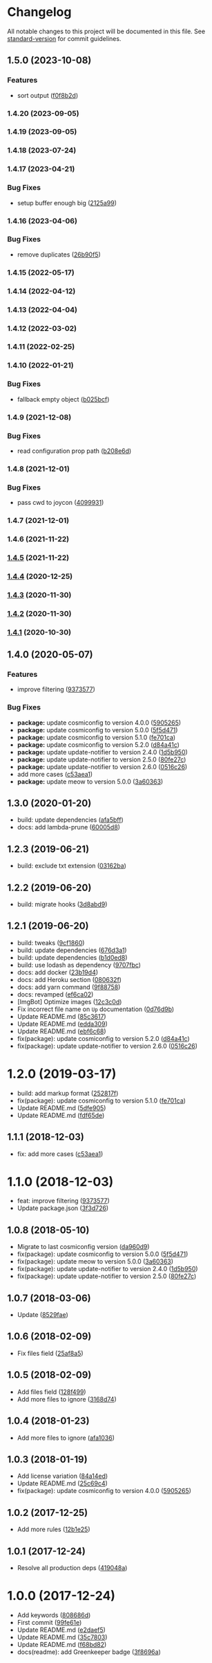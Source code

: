 # Changelog

All notable changes to this project will be documented in this file. See [standard-version](https://github.com/conventional-changelog/standard-version) for commit guidelines.

## 1.5.0 (2023-10-08)


### Features

* sort output ([f0f8b2d](https://github.com/Kikobeats/untracked/commit/f0f8b2dc81532c76628595d49842260895b2f78e))

### 1.4.20 (2023-09-05)

### 1.4.19 (2023-09-05)

### 1.4.18 (2023-07-24)

### 1.4.17 (2023-04-21)


### Bug Fixes

* setup buffer enough big ([2125a99](https://github.com/Kikobeats/untracked/commit/2125a99cfecbf2b82bd8ff76ee5cf608ac7d6220))

### 1.4.16 (2023-04-06)


### Bug Fixes

* remove duplicates ([26b90f5](https://github.com/Kikobeats/untracked/commit/26b90f567fa2a4cb0ad24c5390073ca48eeac1f7))

### 1.4.15 (2022-05-17)

### 1.4.14 (2022-04-12)

### 1.4.13 (2022-04-04)

### 1.4.12 (2022-03-02)

### 1.4.11 (2022-02-25)

### 1.4.10 (2022-01-21)


### Bug Fixes

* fallback empty object ([b025bcf](https://github.com/Kikobeats/untracked/commit/b025bcf57658ea5208c589fe492281b30ab4de0e))

### 1.4.9 (2021-12-08)


### Bug Fixes

* read configuration prop path ([b208e6d](https://github.com/Kikobeats/untracked/commit/b208e6d2cb4a1cece184df56d116f4e73fec5aad))

### 1.4.8 (2021-12-01)


### Bug Fixes

* pass cwd to joycon ([4099931](https://github.com/Kikobeats/untracked/commit/4099931ae00a71781981eccace017bc1faaf20af))

### 1.4.7 (2021-12-01)

### 1.4.6 (2021-11-22)

### [1.4.5](https://github.com/Kikobeats/untracked/compare/v1.4.4...v1.4.5) (2021-11-22)

### [1.4.4](https://github.com/Kikobeats/untracked/compare/v1.4.3...v1.4.4) (2020-12-25)

### [1.4.3](https://github.com/Kikobeats/untracked/compare/v1.4.2...v1.4.3) (2020-11-30)

### [1.4.2](https://github.com/Kikobeats/untracked/compare/v1.4.1...v1.4.2) (2020-11-30)

### [1.4.1](https://github.com/Kikobeats/untracked/compare/v1.4.0...v1.4.1) (2020-10-30)

## 1.4.0 (2020-05-07)


### Features

* improve filtering ([9373577](https://github.com/Kikobeats/untracked/commit/93735771cacb613e068c34a6459320e48c42d60f))


### Bug Fixes

* **package:** update cosmiconfig to version 4.0.0 ([5905265](https://github.com/Kikobeats/untracked/commit/59052654ce433b5f594948bc4266cc5fab378222))
* **package:** update cosmiconfig to version 5.0.0 ([5f5d471](https://github.com/Kikobeats/untracked/commit/5f5d471cc8b723c94385763f6d5adc6c4732126a))
* **package:** update cosmiconfig to version 5.1.0 ([fe701ca](https://github.com/Kikobeats/untracked/commit/fe701cae4e20bc5f290373eddd23eaa385e8155f))
* **package:** update cosmiconfig to version 5.2.0 ([d84a41c](https://github.com/Kikobeats/untracked/commit/d84a41cbe67ba2538ef960e6f0ab35cc7f497d11))
* **package:** update update-notifier to version 2.4.0 ([1d5b950](https://github.com/Kikobeats/untracked/commit/1d5b9502b7818947b09613a91b7c8bdd5a865e63))
* **package:** update update-notifier to version 2.5.0 ([80fe27c](https://github.com/Kikobeats/untracked/commit/80fe27cf603edcfe7afb5d0a1e61db8d735e73e6))
* **package:** update update-notifier to version 2.6.0 ([0516c26](https://github.com/Kikobeats/untracked/commit/0516c26cdc5ac967327af107482c6b12c385ac1c))
* add more cases ([c53aea1](https://github.com/Kikobeats/untracked/commit/c53aea15edaf9ec82384588d460dfd00ca49663d))
* **package:** update meow to version 5.0.0 ([3a60363](https://github.com/Kikobeats/untracked/commit/3a603631599921cf62a4e1ed3061a31ca5950603))

## 1.3.0 (2020-01-20)

* build: update dependencies ([afa5bff](https://github.com/Kikobeats/untracked/commit/afa5bff))
* docs: add lambda-prune ([60005d8](https://github.com/Kikobeats/untracked/commit/60005d8))



<a name="1.2.3"></a>
## 1.2.3 (2019-06-21)

* build: exclude txt extension ([03162ba](https://github.com/Kikobeats/untracked/commit/03162ba))



<a name="1.2.2"></a>
## 1.2.2 (2019-06-20)

* build: migrate hooks ([3d8abd9](https://github.com/Kikobeats/untracked/commit/3d8abd9))



<a name="1.2.1"></a>
## 1.2.1 (2019-06-20)

* build: tweaks ([9cf1860](https://github.com/Kikobeats/untracked/commit/9cf1860))
* build: update dependencies ([676d3a1](https://github.com/Kikobeats/untracked/commit/676d3a1))
* build: update dependencies ([b1d0ed8](https://github.com/Kikobeats/untracked/commit/b1d0ed8))
* build: use lodash as dependency ([9707fbc](https://github.com/Kikobeats/untracked/commit/9707fbc))
* docs: add docker ([23b19d4](https://github.com/Kikobeats/untracked/commit/23b19d4))
* docs: add Heroku section ([080632f](https://github.com/Kikobeats/untracked/commit/080632f))
* docs: add yarn command ([9f88758](https://github.com/Kikobeats/untracked/commit/9f88758))
* docs: revamped ([ef6ca02](https://github.com/Kikobeats/untracked/commit/ef6ca02))
* [ImgBot] Optimize images ([12c3c0d](https://github.com/Kikobeats/untracked/commit/12c3c0d))
* Fix incorrect file name on `Up` documentation ([0d76d9b](https://github.com/Kikobeats/untracked/commit/0d76d9b))
* Update README.md ([85c3617](https://github.com/Kikobeats/untracked/commit/85c3617))
* Update README.md ([edda309](https://github.com/Kikobeats/untracked/commit/edda309))
* Update README.md ([ebf6c68](https://github.com/Kikobeats/untracked/commit/ebf6c68))
* fix(package): update cosmiconfig to version 5.2.0 ([d84a41c](https://github.com/Kikobeats/untracked/commit/d84a41c))
* fix(package): update update-notifier to version 2.6.0 ([0516c26](https://github.com/Kikobeats/untracked/commit/0516c26))



<a name="1.2.0"></a>
# 1.2.0 (2019-03-17)

* build: add markup format ([252817f](https://github.com/Kikobeats/untracked/commit/252817f))
* fix(package): update cosmiconfig to version 5.1.0 ([fe701ca](https://github.com/Kikobeats/untracked/commit/fe701ca))
* Update README.md ([5dfe905](https://github.com/Kikobeats/untracked/commit/5dfe905))
* Update README.md ([fdf65de](https://github.com/Kikobeats/untracked/commit/fdf65de))



<a name="1.1.1"></a>
## 1.1.1 (2018-12-03)

* fix: add more cases ([c53aea1](https://github.com/Kikobeats/untracked/commit/c53aea1))



<a name="1.1.0"></a>
# 1.1.0 (2018-12-03)

* feat: improve filtering ([9373577](https://github.com/Kikobeats/untracked/commit/9373577))
* Update package.json ([3f3d726](https://github.com/Kikobeats/untracked/commit/3f3d726))



<a name="1.0.8"></a>
## 1.0.8 (2018-05-10)

* Migrate to last cosmiconfig version ([da960d9](https://github.com/Kikobeats/untracked/commit/da960d9))
* fix(package): update cosmiconfig to version 5.0.0 ([5f5d471](https://github.com/Kikobeats/untracked/commit/5f5d471))
* fix(package): update meow to version 5.0.0 ([3a60363](https://github.com/Kikobeats/untracked/commit/3a60363))
* fix(package): update update-notifier to version 2.4.0 ([1d5b950](https://github.com/Kikobeats/untracked/commit/1d5b950))
* fix(package): update update-notifier to version 2.5.0 ([80fe27c](https://github.com/Kikobeats/untracked/commit/80fe27c))



<a name="1.0.7"></a>
## 1.0.7 (2018-03-06)

* Update ([8529fae](https://github.com/Kikobeats/untracked/commit/8529fae))



<a name="1.0.6"></a>
## 1.0.6 (2018-02-09)

* Fix files field ([25af8a5](https://github.com/Kikobeats/untracked/commit/25af8a5))



<a name="1.0.5"></a>
## 1.0.5 (2018-02-09)

* Add files field ([128f499](https://github.com/Kikobeats/untracked/commit/128f499))
* Add more files to ignore ([3168d74](https://github.com/Kikobeats/untracked/commit/3168d74))



<a name="1.0.4"></a>
## 1.0.4 (2018-01-23)

* Add more files to ignore ([afa1036](https://github.com/Kikobeats/untracked/commit/afa1036))



<a name="1.0.3"></a>
## 1.0.3 (2018-01-19)

* Add license variation ([84a14ed](https://github.com/Kikobeats/untracked/commit/84a14ed))
* Update README.md ([25c69c4](https://github.com/Kikobeats/untracked/commit/25c69c4))
* fix(package): update cosmiconfig to version 4.0.0 ([5905265](https://github.com/Kikobeats/untracked/commit/5905265))



<a name="1.0.2"></a>
## 1.0.2 (2017-12-25)

* Add more rules ([12b1e25](https://github.com/Kikobeats/untracked/commit/12b1e25))



<a name="1.0.1"></a>
## 1.0.1 (2017-12-24)

* Resolve all production deps ([419048a](https://github.com/Kikobeats/untracked/commit/419048a))



<a name="1.0.0"></a>
# 1.0.0 (2017-12-24)

* Add keywords ([808686d](https://github.com/Kikobeats/untracked/commit/808686d))
* First commit ([99fe61e](https://github.com/Kikobeats/untracked/commit/99fe61e))
* Update README.md ([e2daef5](https://github.com/Kikobeats/untracked/commit/e2daef5))
* Update README.md ([35c7803](https://github.com/Kikobeats/untracked/commit/35c7803))
* Update README.md ([f68bd82](https://github.com/Kikobeats/untracked/commit/f68bd82))
* docs(readme): add Greenkeeper badge ([3f8696a](https://github.com/Kikobeats/untracked/commit/3f8696a))
